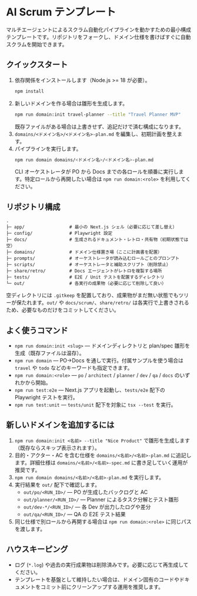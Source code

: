 # AI Scrum テンプレート

マルチエージェントによるスクラム自動化パイプラインを動かすための最小構成テンプレートです。リポジトリをフォークし、ドメイン仕様を書けばすぐに自動スクラムを開始できます。

## クイックスタート
1. 依存関係をインストールします（Node.js >= 18 が必要）。
   ```bash
   npm install
   ```
2. 新しいドメインを作る場合は雛形を生成します。
   ```bash
   npm run domain:init travel-planner --title "Travel Planner MVP"
   ```
   既存ファイルがある場合は上書きせず、追記だけで済む構成になります。
3. `domains/<ドメイン名>/<ドメイン名>-plan.md` を編集し、初期計画を整えます。
4. パイプラインを実行します。
   ```bash
   npm run domain domains/<ドメイン名>/<ドメイン名>-plan.md
   ```
   CLI オーケストレータが PO から Docs までの各ロールを順番に実行します。特定ロールから再開したい場合は `npm run domain:<role>` を利用してください。

## リポジトリ構成
```
.
├─ app/                 # 最小の Next.js シェル（必要に応じて差し替え）
├─ config/              # Playwright 設定
├─ docs/                # 生成されるドキュメント・レトロ・共有物（初期状態では空）
├─ domains/             # ドメイン仕様置き場（ここに計画書を配置）
├─ prompts/             # オーケストレータが読み込むロールごとのプロンプト
├─ scripts/             # オーケストレータと補助スクリプト（削除禁止）
├─ share/retro/         # Docs エージェントがレトロを複製する場所
├─ tests/               # E2E / Unit テストを配置するディレクトリ
└─ out/                 # 各実行の成果物（必要に応じて削除して良い）
```

空ディレクトリには `.gitkeep` を配置しており、成果物がまだ無い状態でもツリーが保たれます。`out/` や `docs/scrum/`、`share/retro/` は各実行で上書きされるため、必要なものだけをコミットしてください。

## よく使うコマンド
- `npm run domain:init <slug>` — ドメインディレクトリと plan/spec 雛形を生成（既存ファイルは温存）。
- `npm run domain` — PO→Docs を通しで実行。付属サンプルを使う場合は `travel` や `todo` などのキーワードも指定できます。
- `npm run domain:<role>` — `po` / `architect` / `planner` / `dev` / `qa` / `docs` のいずれかから開始。
- `npm run test:e2e` — Next.js アプリを起動し、`tests/e2e` 配下の Playwright テストを実行。
- `npm run test:unit` — `tests/unit` 配下を対象に `tsx --test` を実行。

## 新しいドメインを追加するには
1. `npm run domain:init <名前> --title "Nice Product"` で雛形を生成します（既存ならスキップ表示されます）。
2. 目的・アクター・AC を含む仕様を `domains/<名前>/<名前>-plan.md` に追記します。詳細仕様は `domains/<名前>/<名前>-spec.md` に書き足していく運用が推奨です。
3. `npm run domain domains/<名前>/<名前>-plan.md` を実行します。
4. 実行結果を `out/` 配下で確認します。
   - `out/po/<RUN_ID>/` — PO が生成したバックログと AC
   - `out/planner/<RUN_ID>/` — Planner によるタスク分解とテスト雛形
   - `out/dev-*/<RUN_ID>/` — 各 Dev が出力したログや差分
   - `out/qa/<RUN_ID>/` — QA の E2E テスト結果
5. 同じ仕様で別ロールから再開する場合は `npm run domain:<role>` に同じパスを渡します。

## ハウスキーピング
- ログ (`*.log`) や過去の実行成果物は削除済みです。必要に応じて再生成してください。
- テンプレートを基盤として維持したい場合は、ドメイン固有のコードやドキュメントをコミット前にクリーンアップする運用を推奨します。
